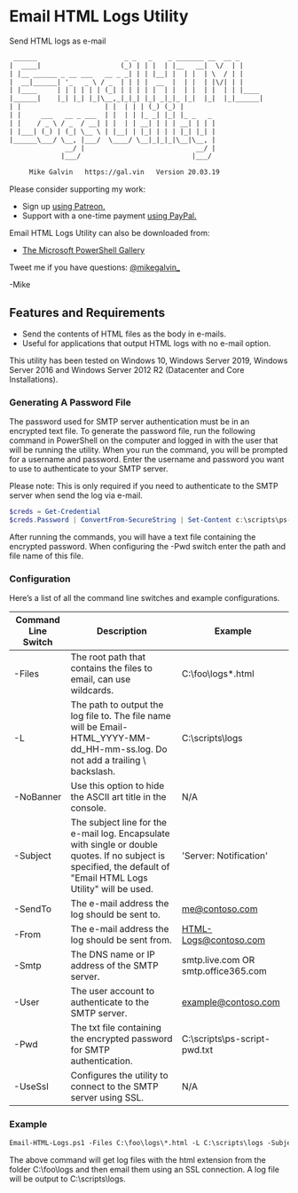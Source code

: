 # Email HTML Logs Utility

Send HTML logs as e-mail

``` txt
 ______                      _ _   _    _ _______ __  __ _
|  ____|                    (_) | | |  | |__   __|  \/  | |
| |__ ______ _ __ ___   __ _ _| | | |__| |  | |  | \  / | |
|  __|______| '_   _ \ / _  | | | |  __  |  | |  | |\/| | |
| |____     | | | | | | (_| | | | | |  | |  | |  | |  | | |____
|______|    |_| |_| |_|\__,_|_|_| |_| _|_|_ |_|  |_|  |_|______|
| |                     | |  | | | (_) (_) |
| |     ___   __ _ ___  | |  | | |_ _| |_| |_ _   _
| |    / _ \ / _  / __| | |  | | __| | | | __| | | |
| |___| (_) | (_| \__ \ | |__| | |_| | | | |_| |_| |
|______\___/ \__, |___/  \____/ \__|_|_|_|\__|\__, |
              __/ |                            __/ |
             |___/                            |___/

     Mike Galvin   https://gal.vin   Version 20.03.19
```

Please consider supporting my work:

* Sign up [using Patreon.](https://www.patreon.com/mikegalvin)
* Support with a one-time payment [using PayPal.](https://www.paypal.me/digressive)

Email HTML Logs Utility can also be downloaded from:

* [The Microsoft PowerShell Gallery](https://www.powershellgallery.com)

Tweet me if you have questions: [@mikegalvin_](https://twitter.com/mikegalvin_)

-Mike

## Features and Requirements

* Send the contents of HTML files as the body in e-mails.
* Useful for applications that output HTML logs with no e-mail option.

This utility has been tested on Windows 10, Windows Server 2019, Windows Server 2016 and Windows Server 2012 R2 (Datacenter and Core Installations).

### Generating A Password File

The password used for SMTP server authentication must be in an encrypted text file. To generate the password file, run the following command in PowerShell on the computer and logged in with the user that will be running the utility. When you run the command, you will be prompted for a username and password. Enter the username and password you want to use to authenticate to your SMTP server.

Please note: This is only required if you need to authenticate to the SMTP server when send the log via e-mail.

``` powershell
$creds = Get-Credential
$creds.Password | ConvertFrom-SecureString | Set-Content c:\scripts\ps-script-pwd.txt
```

After running the commands, you will have a text file containing the encrypted password. When configuring the -Pwd switch enter the path and file name of this file.

### Configuration

Here’s a list of all the command line switches and example configurations.

| Command Line Switch | Description | Example |
| ------------------- | ----------- | ------- |
| -Files | The root path that contains the files to email, can use wildcards. | C:\foo\logs\*.html |
| -L | The path to output the log file to. The file name will be Email-HTML_YYYY-MM-dd_HH-mm-ss.log. Do not add a trailing \ backslash. | C:\scripts\logs |
| -NoBanner | Use this option to hide the ASCII art title in the console. | N/A |
| -Subject | The subject line for the e-mail log. Encapsulate with single or double quotes. If no subject is specified, the default of "Email HTML Logs Utility" will be used. | 'Server: Notification' |
| -SendTo | The e-mail address the log should be sent to. | me@contoso.com |
| -From | The e-mail address the log should be sent from. | HTML-Logs@contoso.com |
| -Smtp | The DNS name or IP address of the SMTP server. | smtp.live.com OR smtp.office365.com |
| -User | The user account to authenticate to the SMTP server. | example@contoso.com |
| -Pwd | The txt file containing the encrypted password for SMTP authentication. | C:\scripts\ps-script-pwd.txt |
| -UseSsl | Configures the utility to connect to the SMTP server using SSL. | N/A |

### Example

``` txt
Email-HTML-Logs.ps1 -Files C:\foo\logs\*.html -L C:\scripts\logs -Subject 'Server: HTML Logs' -SendTo me@contoso.com -From HTML-Logs@contoso.com -Smtp smtp.outlook.com -User me@contoso.com -Pwd C:\foo\pwd.txt -UseSsl
```

The above command will get log files with the html extension from the folder C:\foo\logs and then email them using an SSL connection. A log file will be output to C:\scripts\logs.
